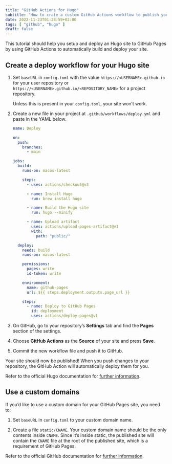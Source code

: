 ```yaml
---
title: "GitHub Actions for Hugo"
subtitle: "How to crate a custom GitHub Actions workflow to publish your Hugo site on GitHub Pages."
date: 2022-11-23T01:28:59+02:00
tags: [ "github", "hugo" ]
draft: false
---
```


This tutorial should help you setup and deploy an Hugo site to GitHub Pages by using GitHub Actions to automatically build and deploy your site.

<!--more-->

## Create a deploy workflow for your Hugo site

1. Set `baseURL` in `config.toml` with the value `https://<USERNAME>.github.io` for your user repository or `https://<USERNAME>.github.io/<REPOSITORY_NAME>` for a project repository.

    Unless this is present in your `config.toml`, your site won’t work.

1. Create a new file in your project at `.github/workflows/deploy.yml` and paste in the YAML below.

    ```yml
    name: Deploy

    on:
      push:
        branches:
          - main

    jobs:
      build:
        runs-on: macos-latest

        steps:
          - uses: actions/checkout@v3

          - name: Install Hugo
            run: brew install hugo

          - name: Build the Hugo site
            run: hugo --minify

          - name: Upload artifact
            uses: actions/upload-pages-artifact@v1
            with:
              path: "public/"

      deploy:
        needs: build
        runs-on: macos-latest

        permissions:
          pages: write
          id-token: write

        environment:
          name: github-pages
          url: ${{ steps.deployment.outputs.page_url }}

        steps:
          - name: Deploy to GitHub Pages
            id: deployment
            uses: actions/deploy-pages@v1
    ```

1. On GitHub, go to your repository’s **Settings** tab and find the **Pages** section of the settings.

1. Choose **GitHub Actions** as the **Source** of your site and press **Save**.

1. Commit the new workflow file and push it to GitHub.

Your site should now be published! When you push changes to your repository, the GitHub Action will automatically deploy them for you.

Refer to the official Hugo documentation for [further information](https://gohugo.io/hosting-and-deployment/hosting-on-github/).

## Use a custom domains

If you’d like to use a custom domain for your GitHub Pages site, you need to:

1. Set `baseURL` in `config.toml` to your custom domain name.

1. Create a file `static/CNAME`. Your custom domain name should be the only contents inside `CNAME`. Since it’s inside static, the published site will contain the `CNAME` file at the root of the published site, which is a requirement of GitHub Pages.

Refer to the official GitHub documentation for [further information](https://docs.github.com/en/pages/configuring-a-custom-domain-for-your-github-pages-site).
